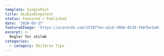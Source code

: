 ```yaml
---
template: SinglePost
title: Skibindingstest
status: Featured / Published
date: '2020-03-27'
featuredImage: 'https://ucarecdn.com/157877ea-a2cb-49b6-8130-768fbe1a60a7/'
excerpt: >-
  Regler for skiløb
categories:
  - category: Skiferie Tips
---
```

